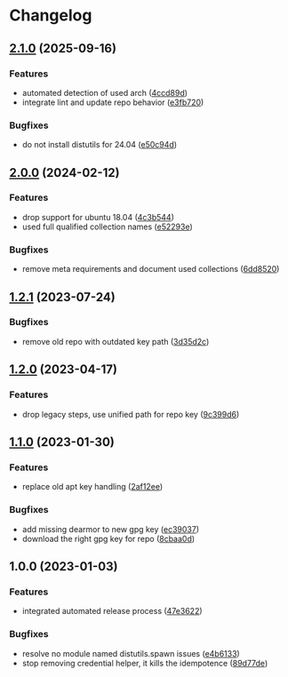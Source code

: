 # Changelog

## [2.1.0](https://github.com/rolehippie/docker/compare/v2.0.0...v2.1.0) (2025-09-16)


### Features

* automated detection of used arch ([4ccd89d](https://github.com/rolehippie/docker/commit/4ccd89d8d55531dcb8b55319d14d3dc2ce770313))
* integrate lint and update repo behavior ([e3fb720](https://github.com/rolehippie/docker/commit/e3fb720358ccc22175f7def8ba35ce027a6bdc62))


### Bugfixes

* do not install distutils for 24.04 ([e50c94d](https://github.com/rolehippie/docker/commit/e50c94debdfd32da5043d7452047c5ae7bcbe161))

## [2.0.0](https://github.com/rolehippie/docker/compare/v1.2.1...v2.0.0) (2024-02-12)


### Features

* drop support for ubuntu 18.04 ([4c3b544](https://github.com/rolehippie/docker/commit/4c3b5441fe0447bc3384f7d8384fa1da6a228e09))
* used full qualified collection names ([e52293e](https://github.com/rolehippie/docker/commit/e52293ee4bcb199030de9adbb4dfbc64959b0265))


### Bugfixes

* remove meta requirements and document used collections ([6dd8520](https://github.com/rolehippie/docker/commit/6dd8520ff4c98fb5353d03a99fede5548f9cc60d))

## [1.2.1](https://github.com/rolehippie/docker/compare/v1.2.0...v1.2.1) (2023-07-24)


### Bugfixes

* remove old repo with outdated key path ([3d35d2c](https://github.com/rolehippie/docker/commit/3d35d2ca164da20ed02f16bdd12939f9b5a5e419))

## [1.2.0](https://github.com/rolehippie/docker/compare/v1.1.0...v1.2.0) (2023-04-17)


### Features

* drop legacy steps, use unified path for repo key ([9c399d6](https://github.com/rolehippie/docker/commit/9c399d6bbb3055f9f25692110865dc23f3a4c824))

## [1.1.0](https://github.com/rolehippie/docker/compare/v1.0.0...v1.1.0) (2023-01-30)


### Features

* replace old apt key handling ([2af12ee](https://github.com/rolehippie/docker/commit/2af12ee33c3a8d12521c5c779b6a1c6e87265018))


### Bugfixes

* add missing dearmor to new gpg key ([ec39037](https://github.com/rolehippie/docker/commit/ec390376c2cbdfb33ec2501e6399ef0a80d16f80))
* download the right gpg key for repo ([8cbaa0d](https://github.com/rolehippie/docker/commit/8cbaa0d06f48bd8f2fafea292321d2b6456cd515))

## 1.0.0 (2023-01-03)

### Features

* integrated automated release process ([47e3622](https://github.com/rolehippie/docker/commit/47e3622846756f40ad08431b572f98a361ab1728))


### Bugfixes

* resolve no module named distutils.spawn issues ([e4b6133](https://github.com/rolehippie/docker/commit/e4b613391e9df99c0888d9e205c556189676f8a3))
* stop removing credential helper, it kills the idempotence ([89d77de](https://github.com/rolehippie/docker/commit/89d77de1b8fea017386fc2ed5563c27881e4f181))
